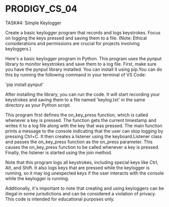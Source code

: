 # PRODIGY_CS_04
TASK#4: Simple Keylogger

Create a basic keylogger program that records and logs keystrokes. Focus on logging the keys pressed and saving them to a file. (Note: Ethical considerations and permissions are crucial for projects involving keyloggers.)

Here's a basic keylogger program in Python. This program uses the pynput library to monitor keystrokes and save them to a log file. First, make sure you have the pynput library installed. You can install it using pip.You can do this by running the following command in your terminal of VS Code:

'pip install pynput'

After installing the library, you can run the code. It will start recording your keystrokes and saving them to a file named 'keylog.txt' in the same directory as your Python script.

This program first defines the on_key_press function, which is called whenever a key is pressed. The function gets the current timestamp and writes it to a log file along with the key that was pressed. The main function prints a message to the console indicating that the user can stop logging by pressing Ctrl+C. It then creates a listener using the keyboard.Listener class and passes the on_key_press function as the on_press parameter. This causes the on_key_press function to be called whenever a key is pressed. Finally, the listener is started using the join method.

Note that this program logs all keystrokes, including special keys like Ctrl, Alt, and Shift. It also logs keys that are pressed while the keylogger is running, so it may log unexpected keys if the user interacts with the console while the keylogger is running.

Additionally, it's important to note that creating and using keyloggers can be illegal in some jurisdictions and can be considered a violation of privacy. This code is intended for educational purposes only.
